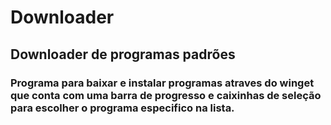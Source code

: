 # Downloader
## Downloader de programas padrões

### Programa para baixar e instalar programas atraves do winget que conta com uma barra de progresso e caixinhas de seleção para escolher o programa especifico na lista.

